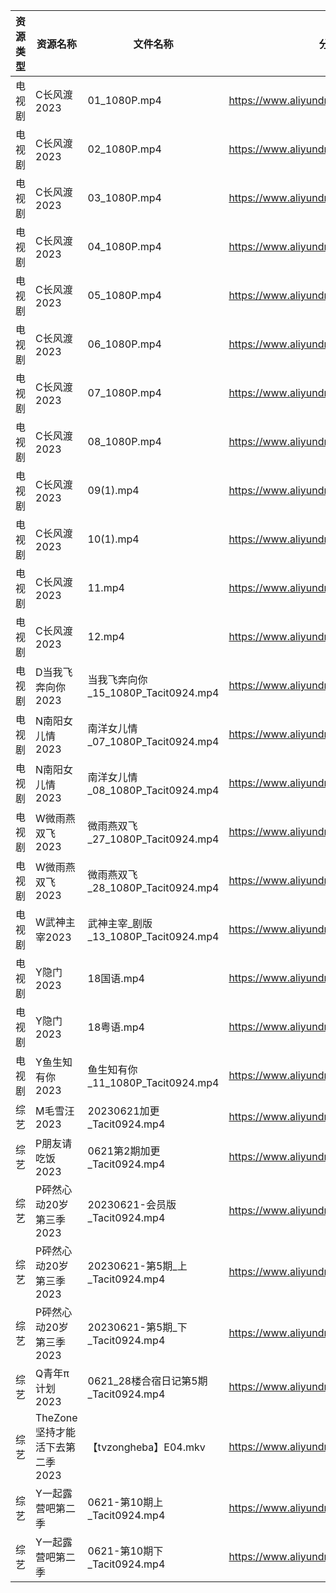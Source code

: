 | 资源类型 | 资源名称                  | 文件名称                           | 分享链接                                      | 更新时间       |
| ---- | --------------------- | ------------------------------ | ----------------------------------------- | ---------- |
| 电视剧  | C长风渡2023              | 01_1080P.mp4                   | https://www.aliyundrive.com/s/bgfs3rS69iP | 2023-06-22 |
| 电视剧  | C长风渡2023              | 02_1080P.mp4                   | https://www.aliyundrive.com/s/bgfs3rS69iP | 2023-06-22 |
| 电视剧  | C长风渡2023              | 03_1080P.mp4                   | https://www.aliyundrive.com/s/bgfs3rS69iP | 2023-06-22 |
| 电视剧  | C长风渡2023              | 04_1080P.mp4                   | https://www.aliyundrive.com/s/bgfs3rS69iP | 2023-06-22 |
| 电视剧  | C长风渡2023              | 05_1080P.mp4                   | https://www.aliyundrive.com/s/bgfs3rS69iP | 2023-06-22 |
| 电视剧  | C长风渡2023              | 06_1080P.mp4                   | https://www.aliyundrive.com/s/bgfs3rS69iP | 2023-06-22 |
| 电视剧  | C长风渡2023              | 07_1080P.mp4                   | https://www.aliyundrive.com/s/bgfs3rS69iP | 2023-06-22 |
| 电视剧  | C长风渡2023              | 08_1080P.mp4                   | https://www.aliyundrive.com/s/bgfs3rS69iP | 2023-06-22 |
| 电视剧  | C长风渡2023              | 09(1).mp4                      | https://www.aliyundrive.com/s/bgfs3rS69iP | 2023-06-22 |
| 电视剧  | C长风渡2023              | 10(1).mp4                      | https://www.aliyundrive.com/s/bgfs3rS69iP | 2023-06-22 |
| 电视剧  | C长风渡2023              | 11.mp4                         | https://www.aliyundrive.com/s/bgfs3rS69iP | 2023-06-22 |
| 电视剧  | C长风渡2023              | 12.mp4                         | https://www.aliyundrive.com/s/bgfs3rS69iP | 2023-06-22 |
| 电视剧  | D当我飞奔向你2023           | 当我飞奔向你_15_1080P_Tacit0924.mp4  | https://www.aliyundrive.com/s/YhMD33vkgca | 2023-06-22 |
| 电视剧  | N南阳女儿情2023            | 南洋女儿情_07_1080P_Tacit0924.mp4   | https://www.aliyundrive.com/s/XAjYPaTqKTn | 2023-06-22 |
| 电视剧  | N南阳女儿情2023            | 南洋女儿情_08_1080P_Tacit0924.mp4   | https://www.aliyundrive.com/s/XAjYPaTqKTn | 2023-06-22 |
| 电视剧  | W微雨燕双飞2023            | 微雨燕双飞_27_1080P_Tacit0924.mp4   | https://www.aliyundrive.com/s/Uvq8Q8wJXgg | 2023-06-22 |
| 电视剧  | W微雨燕双飞2023            | 微雨燕双飞_28_1080P_Tacit0924.mp4   | https://www.aliyundrive.com/s/Uvq8Q8wJXgg | 2023-06-22 |
| 电视剧  | W武神主宰2023             | 武神主宰_剧版_13_1080P_Tacit0924.mp4 | https://www.aliyundrive.com/s/ob4cvT33feM | 2023-06-22 |
| 电视剧  | Y隐门2023               | 18国语.mp4                       | https://www.aliyundrive.com/s/3hQ1KUe4HeE | 2023-06-22 |
| 电视剧  | Y隐门2023               | 18粤语.mp4                       | https://www.aliyundrive.com/s/3hQ1KUe4HeE | 2023-06-22 |
| 电视剧  | Y鱼生知有你2023            | 鱼生知有你_11_1080P_Tacit0924.mp4   | https://www.aliyundrive.com/s/PtcvTV9b9k4 | 2023-06-22 |
| 综艺   | M毛雪汪2023              | 20230621加更_Tacit0924.mp4       | https://www.aliyundrive.com/s/asPqfgPRqAg | 2023-06-22 |
| 综艺   | P朋友请吃饭2023            | 0621第2期加更_Tacit0924.mp4        | https://www.aliyundrive.com/s/A2Z3HKrT65s | 2023-06-22 |
| 综艺   | P砰然心动20岁第三季2023       | 20230621-会员版_Tacit0924.mp4     | https://www.aliyundrive.com/s/vX9oHZyPy6Y | 2023-06-22 |
| 综艺   | P砰然心动20岁第三季2023       | 20230621-第5期_上_Tacit0924.mp4   | https://www.aliyundrive.com/s/vX9oHZyPy6Y | 2023-06-22 |
| 综艺   | P砰然心动20岁第三季2023       | 20230621-第5期_下_Tacit0924.mp4   | https://www.aliyundrive.com/s/vX9oHZyPy6Y | 2023-06-22 |
| 综艺   | Q青年π计划2023            | 0621_28楼合宿日记第5期_Tacit0924.mp4  | https://www.aliyundrive.com/s/PReFQ8C6eAn | 2023-06-22 |
| 综艺   | TheZone坚持才能活下去第二季2023 | 【tvzongheba】E04.mkv            | https://www.aliyundrive.com/s/hCogoJdLT6r | 2023-06-22 |
| 综艺   | Y一起露营吧第二季             | 0621-第10期上_Tacit0924.mp4       | https://www.aliyundrive.com/s/Fn5hroTsXMn | 2023-06-22 |
| 综艺   | Y一起露营吧第二季             | 0621-第10期下_Tacit0924.mp4       | https://www.aliyundrive.com/s/Fn5hroTsXMn | 2023-06-22 |
